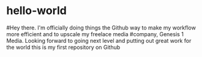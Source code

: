 # hello-world
#Hey there. I'm officially doing things the Github way to make my workflow more efficient and to upscale my freelace media #company, Genesis 1 Media. Looking forward to going next level and putting out great work for the world
this is my first repository on Github

